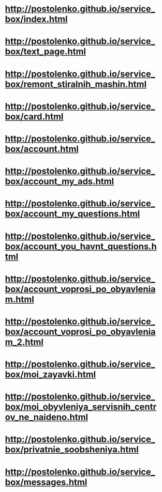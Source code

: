 # http://postolenko.github.io/service_box/index.html
# http://postolenko.github.io/service_box/text_page.html
# http://postolenko.github.io/service_box/remont_stiralnih_mashin.html
# http://postolenko.github.io/service_box/card.html
# http://postolenko.github.io/service_box/account.html
# http://postolenko.github.io/service_box/account_my_ads.html
# http://postolenko.github.io/service_box/account_my_questions.html
# http://postolenko.github.io/service_box/account_you_havnt_questions.html
# http://postolenko.github.io/service_box/account_voprosi_po_obyavleniam.html
# http://postolenko.github.io/service_box/account_voprosi_po_obyavleniam_2.html
# http://postolenko.github.io/service_box/moi_zayavki.html
# http://postolenko.github.io/service_box/moi_obyvleniya_servisnih_centrov_ne_naideno.html
# http://postolenko.github.io/service_box/privatnie_soobsheniya.html
# http://postolenko.github.io/service_box/messages.html
